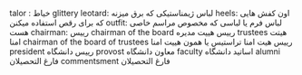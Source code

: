 talor : خیاط
glittery leotard: لباس ژیمناستیکی که برق میزنه
heels: اون کفش هایی که برای رقص استفاده میکنن 
outfit: لباس فرم یا لباسی که مخصوص مراسم خاصی هست
chairman: رییس
chairman of the board رییس هییت مدیره
trustees هیتت امنا
chairman of the board of trustees رییس هیت امنا تراستیس یا همون هییت امنا
president رییس دانشگاه
provost معاون دانشگاه
faculty اساتید دانشگاه
alumni فارغ التحصیلان 
commentsment فارغ التحصیلان
